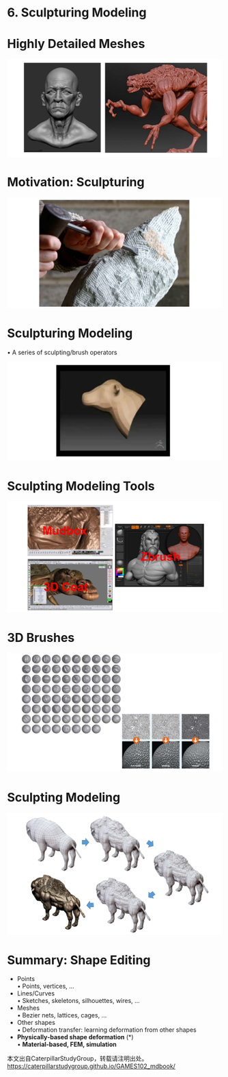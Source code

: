 # 6. Sculpturing Modeling    


# Highly Detailed Meshes    

![](../assets/建模55.png)   


# Motivation: Sculpturing    

![](../assets/建模56.png)   


# Sculpturing Modeling    

• A series of sculpting/brush operators    

![](../assets/建模57.png)   



# Sculpting Modeling Tools    

![](../assets/建模58.png)   


# 3D Brushes
    

![](../assets/建模59.png)   



# Sculpting Modeling    

![](../assets/建模60.png)   


# Summary: Shape Editing   

* Points    
• Points, vertices, …    
* Lines/Curves    
• Sketches, skeletons, silhouettes, wires, …    
* Meshes    
• Bezier nets, lattices, cages, …    
* Other shapes   
• Deformation transfer: learning deformation from other shapes    
* **Physically‐based shape deformation** (*)    
• **Material‐based, FEM, simulation**    

本文出自CaterpillarStudyGroup，转载请注明出处。
https://caterpillarstudygroup.github.io/GAMES102_mdbook/  
